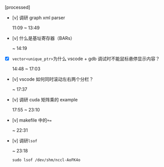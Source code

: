 [processed]

* [v] 调研 graph xml parser

    11:09 ~ 13:49

* [v] 什么是基址寄存器（BARs）

    ~ 14:19

* [x] `vector<unique_ptr>`为什么 vscode + gdb 调试时不能鼠标悬停显示内容？ 

    14:48 ~ 17:03

* [v] vscode 如何同时滚动左右两个分栏？

    ~ 17:37

* [v] 调研 cuda 矩阵乘的 example

    17:55 ~ 23:10

* [v] makefile 中的`+=`

    ~ 22:31

* [v] 调研`lsof`

    ~ 23:18

    `sudo lsof /dev/shm/nccl-AoFK4o`
